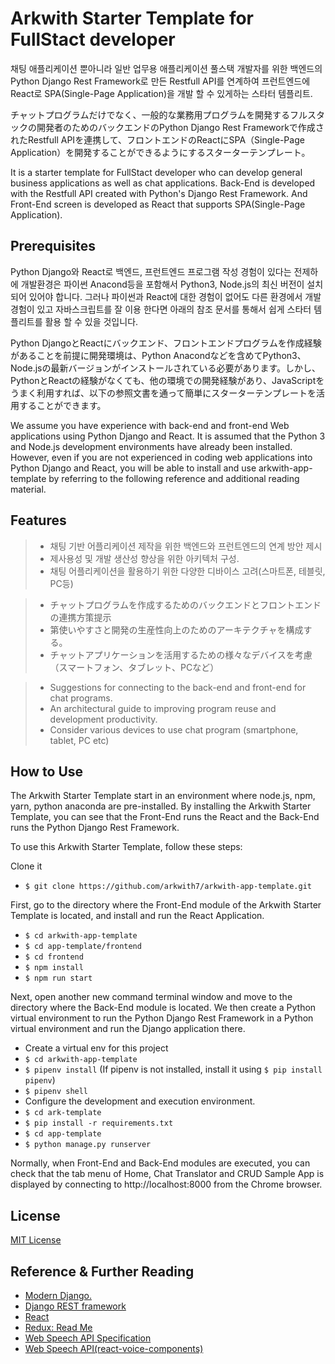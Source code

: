 # Arkwith Starter Template for FullStact developer

채팅 애플리케이션 뿐아니라 일반 업무용 애플리케이션 풀스택 개발자를 위한 백엔드의 Python Django Rest Framework로 만든 Restfull API를 연계하여 프런트엔드에 React로 SPA(Single-Page Application)을 개발 할 수 있게하는 스타터 템플리트.

チャットプログラムだけでなく、一般的な業務用プログラムを開発するフルスタックの開発者のためのバックエンドのPython Django Rest Frameworkで作成されたRestfull APIを連携して、フロントエンドのReactにSPA（Single-Page Application）を開発することができるようにするスターターテンプレート。

It is a starter template for FullStact developer who can develop general business applications as well as chat applications. Back-End is developed with the Restfull API created with Python's Django Rest Framework. And Front-End screen is developed as React that supports SPA(Single-Page Application).

## Prerequisites

Python Django와 React로 백엔드, 프런트엔드 프로그램 작성 경험이 있다는 전제하에 개발환경은 파이썬 Anacond등을 포함해서 Python3, Node.js의 최신 버전이 설치 되어 있어야 합니다. 그러나 파이썬과 React에 대한 경험이 없어도 다른 환경에서 개발 경험이 있고 자바스크립트를 잘 이용 한다면 아래의 참조 문서를 통해서 쉽게 스타터 템플리트를 활용 할 수 있을 것입니다.

Python DjangoとReactにバックエンド、フロントエンドプログラムを作成経験があることを前提に開発環境は、Python Anacondなどを含めてPython3、Node.jsの最新バージョンがインストールされている必要があります。しかし、PythonとReactの経験がなくても、他の環境での開発経験があり、JavaScriptをうまく利用すれば、以下の参照文書を通って簡単にスターターテンプレートを活用することができます。

We assume you have experience with back-end and front-end Web applications using Python Django and React. It is assumed that the Python 3 and Node.js development environments have already been installed. However, even if you are not experienced in coding web applications into Python Django and React, you will be able to install and use arkwith-app-template by referring to the following reference and additional reading material.

## Features

>- 채팅 기반 어플리케이션 제작을 위한 백엔드와 프런트엔드의 연계 방안 제시
>- 제사용성 및 개발 생산성 향상을 위한 아키텍처 구성.
>- 채팅 어플리케이션을 활용하기 위한 다양한 디바이스 고려(스마트폰, 테블릿, PC등)


>- チャットプログラムを作成するためのバックエンドとフロントエンドの連携方策提示
>- 第使いやすさと開発の生産性向上のためのアーキテクチャを構成する。
>- チャットアプリケーションを活用するための様々なデバイスを考慮（スマートフォン、タブレット、PCなど）

>- Suggestions for connecting to the back-end and front-end for chat programs.
>- An architectural guide to improving program reuse and development productivity.
>- Consider various devices to use chat program (smartphone, tablet, PC etc)

## How to Use

The Arkwith Starter Template start in an environment where node.js, npm, yarn, python anaconda are pre-installed. By installing the Arkwith Starter Template, you can see that the Front-End runs the React and the Back-End runs the Python Django Rest Framework.

To use this Arkwith Starter Template, follow these steps:

Clone it
- `$ git clone https://github.com/arkwith7/arkwith-app-template.git`

First, go to the directory where the Front-End module of the Arkwith Starter Template is located, and install and run the React Application.
- `$ cd arkwith-app-template`
- `$ cd app-template/frontend`
- `$ cd frontend`
- `$ npm install`
- `$ npm run start`

Next, open another new command terminal window and move to the directory where the Back-End module is located. We then create a Python virtual environment to run the Python Django Rest Framework in a Python virtual environment and run the Django application there.

- Create a virtual env for this project
- `$ cd arkwith-app-template`
- `$ pipenv install` (If pipenv is not installed, install it using `$ pip install pipenv`)
- `$ pipenv shell`
- Configure the development and execution environment.
- `$ cd ark-template`
- `$ pip install -r requirements.txt`
- `$ cd app-template`
- `$ python manage.py runserver`

Normally, when Front-End and Back-End modules are executed, you can check that the tab menu of Home, Chat Translator and CRUD Sample App is displayed by connecting to http://localhost:8000 from the Chrome browser.

## License

[MIT License][MIT]

[MIT]: ./LICENSE "Mit License"

## Reference & Further Reading

- [Modern Django.](http://v1k45.com/blog/modern-django-part-1-setting-up-django-and-react/)
- [Django REST framework](https://www.django-rest-framework.org/)
- [React](https://reactjs.org/docs/getting-started.html)
- [Redux: Read Me](https://redux.js.org/)
- [Web Speech API Specification](https://w3c.github.io/speech-api/speechapi.html)
- [Web Speech API(react-voice-components)](https://github.com/grvcoelho/react-voice-components)

